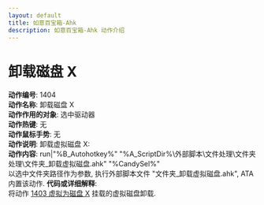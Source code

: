 ```yaml
---
layout: default
title: 如意百宝箱-Ahk
description: 如意百宝箱-Ahk 动作介绍
---
```


# [](#header-2) 卸载磁盘 X
**动作编号**: 1404  
**动作名称**: 卸载磁盘 X  
**动作作用的对象**: 选中驱动器  
**动作热键**: 无  
**动作鼠标手势**: 无  
**动作说明**: 卸载虚拟磁盘 X:  
**动作内容**: run|"%B_Autohotkey%" "%A_ScriptDir%\外部脚本\文件处理\文件夹处理\文件夹_卸载虚拟磁盘.ahk" "%CandySel%"  
以选中文件夹路径作为参数, 执行外部脚本文件 "文件夹_卸载虚拟磁盘.ahk", ATA 内置该动作.
**代码或详细解释**:  
将动作 [1403 虚拟为磁盘 X](1403.md) 挂载的虚拟磁盘卸载.   